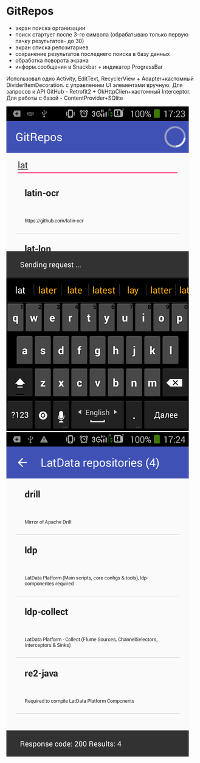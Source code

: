 # GitRepos

- экран поиска организации
- поиск стартует после 3-го символа (обрабатываю только первую пачку результатов- до 30)
- экран списка репозитариев
- сохранение результатов последнего поиска в базу данных
- обработка поворота экрана
- информ.сообщения в Snackbar + индикатор ProgressBar

Использовал  одно Activity, EditText, RecyclerView + Adapter+кастомный DividerItemDecoration. c управлениеи UI элементами вручную.
Для запросов к API GitHub - Retrofit2 + OkHttpClien+кастомный Interceptor.
Для работы с базой -  ContentProvider+SQlite

![alt text](./device-2017-09-26-172336.png  "GitRepos")
![alt text](./device-2017-09-26-172448.png  "GitRepos")

